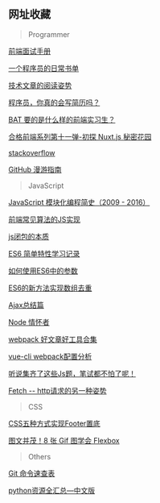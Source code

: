 ## 网址收藏

> Programmer

[前端面试手册](https://www.tuicool.com/articles/zeUr2yu)

[一个程序员的日常书单](http://www.tuicool.com/articles/euMfEbb)

[技术文章的阅读姿势](http://mrpeak.cn/blog/ios-tech-article/)

[程序员，你真的会写简历吗？](http://www.imooc.com/article/16649)

[BAT 要的是什么样的前端实习生？](https://www.tuicool.com/articles/bInqieZ)

[合格前端系列第十一弹-初探 Nuxt.js 秘密花园](https://zhuanlan.zhihu.com/p/35280019)

[stackoverflow](https://stackoverflow.com/)

[GitHub 漫游指南](http://github.phodal.com/)

> JavaScript

[JavaScript 模块化编程简史（2009 - 2016）](http://www.tuicool.com/articles/rU7fE3v)

[前端常见算法的JS实现](http://www.tuicool.com/articles/U7VJFzM)

[js闭包的本质](http://www.tuicool.com/articles/7nAfiev)

[ES6 简单特性学习记录](http://www.tuicool.com/articles/U7RNbeE)

[如何使用ES6中的参数](https://segmentfault.com/a/1190000008594196?utm_source=tuicool&utm_medium=referral#articleHeader0)

[ES6的新方法实现数组去重](http://www.cnblogs.com/Freewayy/p/6160521.html)

[Ajax总结篇](http://www.tuicool.com/articles/ymEFbeJ)

[Node 情怀者](https://nodelover.me/#/)

[webpack 好文章好工具合集](http://www.tuicool.com/articles/Zrauq2q)

[vue-cli webpack配置分析](https://segmentfault.com/a/1190000008644830)

[听说集齐了这些Js题，笔试都不怕了呢！](https://zhuanlan.zhihu.com/p/28592290)

[Fetch -- http请求的另一种姿势](https://www.tuicool.com/articles/f6B7bqJ)

> CSS

[CSS五种方式实现Footer置底](http://www.tuicool.com/articles/7nq6Vvm)

[图文并茂！8 张 Gif 图学会 Flexbox](http://www.tuicool.com/articles/fQba6f)

> Others

[Git 命令速查表](https://segmentfault.com/a/1190000008535266)

[python资源全汇总—中文版](https://zhuanlan.zhihu.com/p/25621020)
